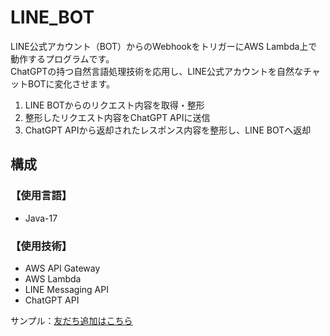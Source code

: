 # LINE_BOT

LINE公式アカウント（BOT）からのWebhookをトリガーにAWS Lambda上で動作するプログラムです。  
ChatGPTの持つ自然言語処理技術を応用し、LINE公式アカウントを自然なチャットBOTに変化させます。

1. LINE BOTからのリクエスト内容を取得・整形
1. 整形したリクエスト内容をChatGPT APIに送信
1. ChatGPT APIから返却されたレスポンス内容を整形し、LINE BOTへ返却


## 構成

### 【使用言語】
* Java-17

### 【使用技術】
* AWS API Gateway
* AWS Lambda
* LINE Messaging API
* ChatGPT API

サンプル：[友だち追加はこちら](https://liff.line.me/1645278921-kWRPP32q/?accountId=790slrgb)
